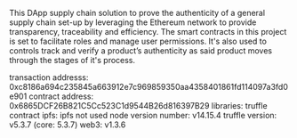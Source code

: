 This DApp supply chain solution to prove the authenticity of a general supply chain set-up by leveraging the Ethereum network to provide transparency, traceability and efficiency. The smart contracts in this project is set to facilitate roles and manage user permissions. It's also used to controls track and verify a product’s authenticity as said product moves through the stages of it's process.

transaction addresss: 0xc8186a694c235845a663912e7c969859350aa4358401861fd114097a3fd0e901
contract address: 0x6865DCF26B821C5Cc523C1d9544B26d816397B29
libraries: truffle contract
ipfs: ipfs not used
node version number: v14.15.4
truffle version: v5.3.7 (core: 5.3.7)
web3: v1.3.6
